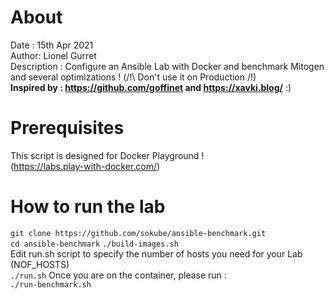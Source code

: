 # About
Date : 15th Apr 2021  
Author: Lionel Gurret  
Description : Configure an Ansible Lab with Docker and benchmark Mitogen and several optimizations ! (/!\ Don't use it on Production /!\)  
**Inspired by : https://github.com/goffinet and https://xavki.blog/** :)
# Prerequisites
This script is designed for Docker Playground !  
(https://labs.play-with-docker.com/)  
# How to run the lab
`git clone https://github.com/sokube/ansible-benchmark.git`  
`cd ansible-benchmark`
`./build-images.sh`  
Edit run.sh script to specify the number of hosts you need for your Lab (NOF_HOSTS)  
`./run.sh`
Once you are on the container, please run :  
`./run-benchmark.sh`
